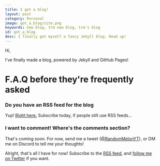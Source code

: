 ```yaml
---
title: I got a blog!
layout: post
category: Personal
image: got_a_blog/site.png
keywords: new blog, trm new blog, trm's blog
id: got_a_blog
desc: I finally got myself a fancy Jekyll blog. Read up!
---
```


Hi,


I've finally made a blog, powered by Jekyll and GitHub Pages!

# F.A.Q before they're frequently asked

### Do you have an RSS feed for the blog
Yup! [Right here.](/feed.xml) Subscribe today, if people still use RSS feeds...

### I want to comment! Where's the comments section?
That's coming soon. For now, send me a tweet ([@RandomMelonYT](https://twitter.com/RandomMelonYT)), or DM me on Discord to tell me your thoughts!

Alright, that's all I have for now! Subscribe to the [RSS feed](/feed.xml), and [follow me on Twitter](https://twitter.com/RandomMelonYT) if you want.
